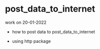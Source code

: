 # post_data_to_internet

work on 20-01-2022

- how to post data to post_data_to_internet

- using http package